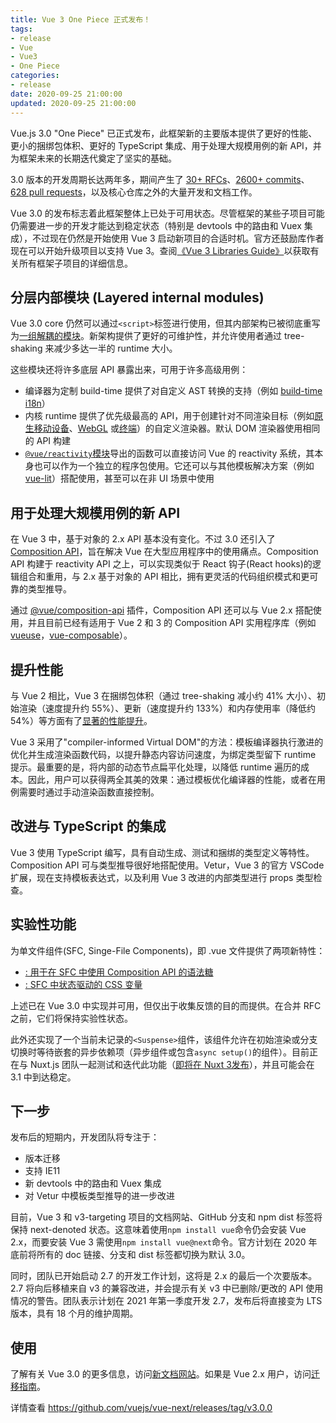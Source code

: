 ```yaml
---
title: Vue 3 One Piece 正式发布！
tags:
- release
- Vue
- Vue3
- One Piece
categories:
- release
date: 2020-09-25 21:00:00
updated: 2020-09-25 21:00:00
---
```


Vue.js 3.0 "One Piece" 已正式发布，此框架新的主要版本提供了更好的性能、更小的捆绑包体积、更好的 TypeScript 集成、用于处理大规模用例的新 API，并为框架未来的长期迭代奠定了坚实的基础。

3.0 版本的开发周期长达两年多，期间产生了 [30+ RFCs](https://github.com/vuejs/rfcs/tree/master/active-rfcs)、[2600+ commits](https://github.com/vuejs/vue-next/commits/master)、[628 pull requests](https://github.com/vuejs/vue-next/pulls?q=is%3Apr+is%3Amerged+-author%3Aapp%2Fdependabot-preview+)，以及核心仓库之外的大量开发和文档工作。

Vue 3.0 的发布标志着此框架整体上已处于可用状态。尽管框架的某些子项目可能仍需要进一步的开发才能达到稳定状态（特别是 devtools 中的路由和 Vuex 集成），不过现在仍然是开始使用 Vue 3 启动新项目的合适时机。官方还鼓励库作者现在可以开始升级项目以支持 Vue 3。查阅[《Vue 3 Libraries Guide》](https://v3.vuejs.org/guide/migration/introduction.html#supporting-libraries)以获取有关所有框架子项目的详细信息。

<!-- more -->

## 分层内部模块 (Layered internal modules)

Vue 3.0 core 仍然可以通过`<script>`标签进行使用，但其内部架构已被彻底重写为[一组解耦的模块](https://github.com/vuejs/vue-next/tree/master/packages)。新架构提供了更好的可维护性，并允许使用者通过 tree-shaking 来减少多达一半的 runtime 大小。

这些模块还将许多底层 API 暴露出来，可用于许多高级用例：

- 编译器为定制 build-time 提供了对自定义 AST 转换的支持（例如 [build-time i18n](https://github.com/intlify/vue-i18n-extensions)）
- 内核 runtime 提供了优先级最高的 API，用于创建针对不同渲染目标（例如[原生移动设备](https://github.com/rigor789/nativescript-vue-next)、[WebGL](https://github.com/Planning-nl/vugel) 或[终端](https://github.com/ycmjason/vuminal)）的自定义渲染器。默认 DOM 渲染器使用相同的 API 构建
- [`@vue/reactivity`模块](https://github.com/vuejs/vue-next/tree/master/packages/reactivity)导出的函数可以直接访问 Vue 的 reactivity 系统，其本身也可以作为一个独立的程序包使用。它还可以与其他模板解决方案（例如 [vue-lit](https://github.com/yyx990803/vue-lit)）搭配使用，甚至可以在非 UI 场景中使用

## 用于处理大规模用例的新 API

在 Vue 3 中，基于对象的 2.x API 基本没有变化。不过 3.0 还引入了 [Composition API](https://v3.vuejs.org/guide/composition-api-introduction.html)，旨在解决 Vue 在大型应用程序中的使用痛点。Composition API 构建于 reactivity API 之上，可以实现类似于 React 钩子(React hooks)的逻辑组合和重用，与 2.x 基于对象的 API 相比，拥有更灵活的代码组织模式和更可靠的类型推导。

通过 [@vue/composition-api](https://github.com/vuejs/composition-api) 插件，Composition API 还可以与 Vue 2.x 搭配使用，并且目前已经有适用于 Vue 2 和 3 的 Composition API 实用程序库（例如 [vueuse](https://github.com/antfu/vueuse)，[vue-composable](https://github.com/pikax/vue-composable)）。

## 提升性能

与 Vue 2 相比，Vue 3 在捆绑包体积（通过 tree-shaking 减小约 41% 大小）、初始渲染（速度提升约 55%）、更新（速度提升约 133%）和内存使用率（降低约 54%）等方面有了[显著的性能提升](https://docs.google.com/spreadsheets/d/1VJFx-kQ4KjJmnpDXIEaig-cVAAJtpIGLZNbv3Lr4CR0/edit?usp=sharing)。

Vue 3 采用了"compiler-informed Virtual DOM"的方法：模板编译器执行激进的优化并生成渲染函数代码，以提升静态内容访问速度，为绑定类型留下 runtime 提示。最重要的是，将内部的动态节点扁平化处理，以降低 runtime 遍历的成本。因此，用户可以获得两全其美的效果：通过模板优化编译器的性能，或者在用例需要时通过手动渲染函数直接控制。

## 改进与 TypeScript 的集成

Vue 3 使用 TypeScript 编写，具有自动生成、测试和捆绑的类型定义等特性。Composition API 可与类型推导很好地搭配使用。Vetur，Vue 3 的官方 VSCode 扩展，现在支持模板表达式，以及利用 Vue 3 改进的内部类型进行 props 类型检查。

## 实验性功能

为单文件组件(SFC, Singe-File Components)，即 .vue 文件提供了两项新特性：

- [: 用于在 SFC 中使用 Composition API 的语法糖](https://github.com/vuejs/rfcs/blob/sfc-improvements/active-rfcs/0000-sfc-script-setup.md)
- [: SFC 中状态驱动的 CSS 变量](https://github.com/vuejs/rfcs/blob/sfc-improvements/active-rfcs/0000-sfc-style-variables.md)

上述已在 Vue 3.0 中实现并可用，但仅出于收集反馈的目的而提供。在合并 RFC 之前，它们将保持实验性状态。

此外还实现了一个当前未记录的`<Suspense>`组件，该组件允许在初始渲染或分支切换时等待嵌套的异步依赖项（异步组件或包含`async setup()`的组件）。目前正在与 Nuxt.js 团队一起测试和迭代此功能（[即将在 Nuxt 3发布](https://nuxtjs.slides.com/atinux/state-of-nuxt-2020)），并且可能会在 3.1 中到达稳定。

## 下一步

发布后的短期内，开发团队将专注于：

- 版本迁移
- 支持 IE11
- 新 devtools 中的路由和 Vuex 集成
- 对 Vetur 中模板类型推导的进一步改进

目前，Vue 3 和 v3-targeting 项目的文档网站、GitHub 分支和 npm dist 标签将保持 next-denoted 状态。这意味着使用`npm install vue`命令仍会安装 Vue 2.x，而要安装 Vue 3 需使用`npm install vue@next`命令。官方计划在 2020 年底前将所有的 doc 链接、分支和 dist 标签都切换为默认 3.0。

同时，团队已开始启动 2.7 的开发工作计划，这将是 2.x 的最后一个次要版本。2.7 将向后移植来自 v3 的兼容改进，并会提示有关 v3 中已删除/更改的 API 使用情况的警告。团队表示计划在 2021 年第一季度开发 2.7，发布后将直接变为 LTS 版本，具有 18 个月的维护周期。

## 使用

了解有关 Vue 3.0 的更多信息，访问[新文档网站](https://v3.vuejs.org/)。如果是 Vue 2.x 用户，访问[迁移指南](https://v3.vuejs.org/guide/migration/introduction.html)。

详情查看 https://github.com/vuejs/vue-next/releases/tag/v3.0.0